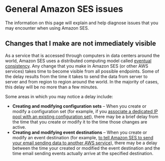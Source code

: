 # General Amazon SES issues<a name="troubleshoot-general"></a>

The information on this page will explain and help diagnose issues that you may encounter when using Amazon SES\.

## Changes that I make are not immediately visible<a name="general-issues-1"></a>

As a service that is accessed through computers in data centers around the world, Amazon SES uses a distributed computing model called [eventual consistency](https://wikipedia.org/wiki/Eventual_consistency)\. Any change that you make in Amazon SES \(or other AWS services\) takes time to become visible from all possible endpoints\. Some of the delay results from the time it takes to send the data from server to server and from region to region around the world\. In the majority of cases, this delay will be no more than a few minutes\.

Some areas in which you may notice a delay include:
+ **Creating and modifying configuration sets** – When you create or modify a configuration set \(for example, if you [associate a dedicated IP pool with an existing configuration set](managing-ip-pools.md)\), there may be a brief delay from the time that you create or modify it to the time those changes are active\.
+ **Creating and modifying event destinations** – When you create or modify an event destination \(for example, [to tell Amazon SES to send your email sending data to another AWS service](monitor-using-event-publishing.md)\), there may be a delay between the time your created or modified the event destination and the time email sending events actually arrive at the specified destination\.